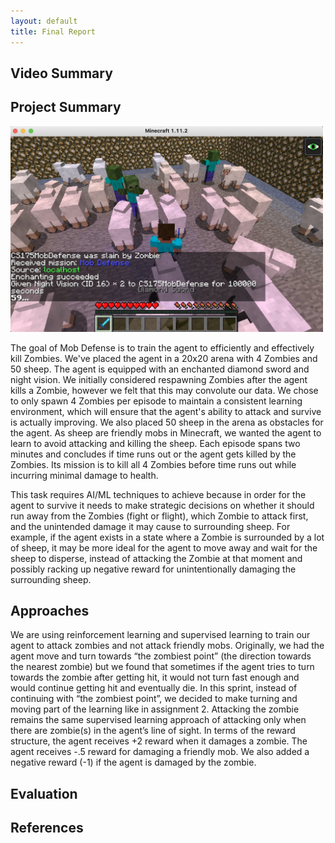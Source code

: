 ```yaml
---
layout: default
title: Final Report
---
```


## Video Summary


## Project Summary
<img src="./images/mob-defense-screenshot-2.png" alt="Mob Defense Screenshot" width="500"/>

The goal of Mob Defense is to train the agent to efficiently and effectively kill Zombies. We've placed the agent in a 20x20 arena with 4 Zombies and 50 sheep. The agent is equipped with an enchanted diamond sword and night vision. We initially considered respawning Zombies after the agent kills a Zombie, however we felt that this may convolute our data. We chose to only spawn 4 Zombies per episode to maintain a consistent learning environment, which will ensure that the agent's ability to attack and survive is actually improving. We also placed 50 sheep in the arena as obstacles for the agent. As sheep are friendly mobs in Minecraft, we wanted the agent to learn to avoid attacking and killing the sheep. Each episode spans two minutes and concludes if time runs out or the agent gets killed by the Zombies. Its mission is to kill all 4 Zombies before time runs out while incurring minimal damage to health.  

This task requires AI/ML techniques to achieve because in order for the agent to survive it needs to make strategic decisions on whether it should run away from the Zombies (fight or flight), which Zombie to attack first, and the unintended damage it may cause to surrounding sheep. For example, if the agent exists in a state where a Zombie is surrounded by a lot of sheep, it may be more ideal for the agent to move away and wait for the sheep to disperse, instead of attacking the Zombie at that moment and possibly racking up negative reward for unintentionally damaging the surrounding sheep. 

## Approaches
We are using reinforcement learning and supervised learning to train our agent to attack zombies and not attack friendly mobs. Originally, we had the agent move and turn towards “the zombiest point” (the direction towards the nearest zombie) but we found that sometimes if the agent tries to turn towards the zombie after getting hit, it would not turn fast enough and would continue getting hit and eventually die.
In this sprint, instead of continuing with “the zombiest point”, we decided to make turning and moving part of the learning like in assignment 2. Attacking the zombie remains the same supervised learning approach of attacking only when there are zombie(s) in the agent’s line of sight.
In terms of the reward structure, the agent receives +2 reward when it damages a zombie. The agent receives -.5 reward for damaging a friendly mob. We also added a negative reward (-1) if the agent is damaged by the zombie.


## Evaluation


## References
